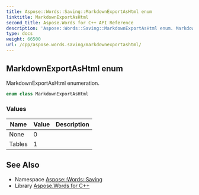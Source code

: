 ```yaml
---
title: Aspose::Words::Saving::MarkdownExportAsHtml enum
linktitle: MarkdownExportAsHtml
second_title: Aspose.Words for C++ API Reference
description: 'Aspose::Words::Saving::MarkdownExportAsHtml enum. MarkdownExportAsHtml enumeration in C++.'
type: docs
weight: 66500
url: /cpp/aspose.words.saving/markdownexportashtml/
---
```

## MarkdownExportAsHtml enum


MarkdownExportAsHtml enumeration.

```cpp
enum class MarkdownExportAsHtml
```

### Values

| Name | Value | Description |
| --- | --- | --- |
| None | 0 |  |
| Tables | 1 |  |

## See Also

* Namespace [Aspose::Words::Saving](../)
* Library [Aspose.Words for C++](../../)
